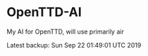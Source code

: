# OpenTTD-AI
My AI for OpenTTD, will use primarily air

Latest backup: Sun Sep 22 01:49:01 UTC 2019
